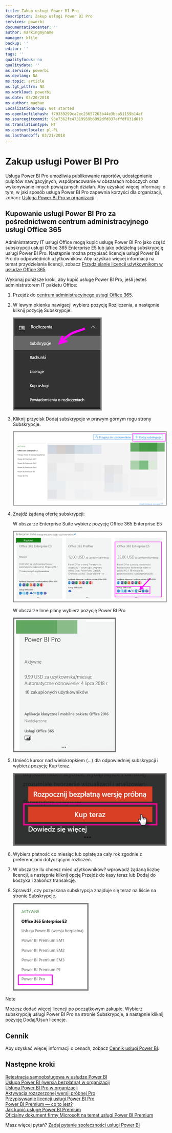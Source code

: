 ```yaml
---
title: Zakup usługi Power BI Pro
description: Zakup usługi Power BI Pro
services: powerbi
documentationcenter: ''
author: markingmyname
manager: kfile
backup: ''
editor: ''
tags: ''
qualityfocus: no
qualitydate: ''
ms.service: powerbi
ms.devlang: NA
ms.topic: article
ms.tgt_pltfrm: NA
ms.workload: powerbi
ms.date: 03/20/2018
ms.author: maghan
LocalizationGroup: Get started
ms.openlocfilehash: f79339299ca2ec23657263b44e3bca51159b14af
ms.sourcegitcommit: 93e7362fc47319959b6992dfd037effdf831d010
ms.translationtype: HT
ms.contentlocale: pl-PL
ms.lasthandoff: 03/21/2018
---
```

# <a name="purchasing-power-bi-pro"></a>Zakup usługi Power BI Pro

Usługa Power BI Pro umożliwia publikowanie raportów, udostępnianie pulpitów nawigacyjnych, współpracowanie w obszarach roboczych oraz wykonywanie innych powiązanych działań. Aby uzyskać więcej informacji o tym, w jaki sposób usługa Power BI Pro zapewnia korzyści dla organizacji, zobacz [Usługa Power BI Pro w organizacji](service-power-bi-pro-in-your-organization.md).

## <a name="purchasing-power-bi-pro-through-office-365-admin-center"></a>Kupowanie usługi Power BI Pro za pośrednictwem centrum administracyjnego usługi Office 365

Administratorzy IT usługi Office mogą kupić usługę Power BI Pro jako część subskrypcji usługi Office 365 Enterprise E5 lub jako oddzielną subskrypcję usługi Power BI Pro. Następnie można przypisać licencje usługi Power BI Pro do odpowiednich użytkowników. Aby uzyskać więcej informacji na temat przydzielania licencji, zobacz [Przydzielanie licencji użytkownikom w usłudze Office 365](https://support.office.com/en-us/article/assign-licenses-to-users-in-office-365-for-business-997596b5-4173-4627-b915-36abac6786dc?ui=en-US&rs=en-US&ad=US).

Wykonaj poniższe kroki, aby kupić usługę Power BI Pro, jeśli jesteś administratorem IT pakietu Office:

1. Przejdź do [centrum administracyjnego usługi Office 365](https://portal.office.com/adminportal/home#/homepage).
2. W lewym okienku nawigacji wybierz pozycję Rozliczenia, a następnie kliknij pozycję Subskrypcje.

    ![image (obraz)](media/service-purchasing-power-bi-pro/service-purchasing-power-bi-pro-01.png)

3. Kliknij przycisk Dodaj subskrypcje w prawym górnym rogu strony Subskrypcje.

    ![image (obraz)](media/service-purchasing-power-bi-pro/service-purchasing-power-bi-pro-02.png)

4. Znajdź żądaną ofertę subskrypcji:

    W obszarze Enterprise Suite wybierz pozycję Office 365 Enterprise E5

    ![image (obraz)](media/service-purchasing-power-bi-pro/service-purchasing-power-bi-pro-03.png)

    W obszarze Inne plany wybierz pozycję Power BI Pro

    ![image (obraz)](media/service-purchasing-power-bi-pro/service-purchasing-power-bi-pro-04.png)

5. Umieść kursor nad wielokropkiem (...) dla odpowiedniej subskrypcji i wybierz pozycję Kup teraz.

    ![image (obraz)](media/service-purchasing-power-bi-pro/service-purchasing-power-bi-pro-05.png)

6. Wybierz płatność co miesiąc lub opłatę za cały rok zgodnie z preferencjami dotyczącymi rozliczeń.
7. W obszarze Ilu chcesz mieć użytkowników? wprowadź żądaną liczbę licencji, a następnie kliknij opcję Przejdź do kasy teraz lub Dodaj do koszyka i zakończ transakcję.
8. Sprawdź, czy pozyskana subskrypcja znajduje się teraz na liście na stronie Subskrypcje.

   ![image (obraz)](media/service-purchasing-power-bi-pro/service-purchasing-power-bi-pro-06.png)

> [!NOTE]
> Możesz dodać więcej licencji po początkowym zakupie. Wybierz subskrypcję usługi Power BI Pro na stronie Subskrypcje, a następnie kliknij pozycję Dodaj/Usuń licencje.
>

## <a name="pricing"></a>Cennik

Aby uzyskać więcej informacji o cenach, zobacz [Cennik usługi Power BI](https://powerbi.microsoft.com/en-us/pricing/).

## <a name="next-steps"></a>Następne kroki
[Rejestracja samoobsługowa w usłudze Power BI](service-admin-signing-up-for-power-bi-with-a-new-office-365-trial.md)
<br/>
[Usługa Power BI (wersja bezpłatna) w organizacji](service-admin-service-free-in-your-organization.md)
<br/>
[Usługa Power BI Pro w organizacji](service-power-bi-pro-in-your-organization.md)
<br/>
[Aktywacja rozszerzonej wersji próbnej Pro](service-extended-pro-trial.md)
<br/>
[Przypisywanie licencji usługi Power BI Pro](service-assigning-power-bi-pro-licenses.md)
<br/>
[Power BI Premium — co to jest?](service-admin-premium-manage.md)
<br/>
[Jak kupić usługę Power BI Premium](service-admin-premium-purchase.md)
<br/>
[Oficjalny dokument firmy Microsoft na temat usługi Power BI Premium](https://aka.ms/pbipremiumwhitepaper)

Masz więcej pytań? [Zadaj pytanie społeczności usługi Power BI](https://community.powerbi.com/)